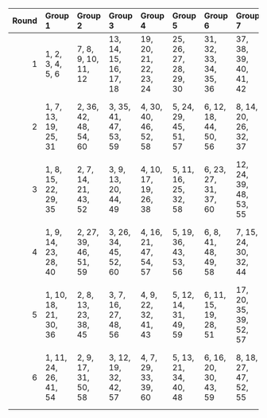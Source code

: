 |   Round | Group 1               | Group 2               | Group 3                | Group 4                | Group 5                | Group 6                | Group 7                | Group 8                | Group 9                | Group 10               |
|--------:|:----------------------|:----------------------|:-----------------------|:-----------------------|:-----------------------|:-----------------------|:-----------------------|:-----------------------|:-----------------------|:-----------------------|
|       1 | 1, 2, 3, 4, 5, 6      | 7, 8, 9, 10, 11, 12   | 13, 14, 15, 16, 17, 18 | 19, 20, 21, 22, 23, 24 | 25, 26, 27, 28, 29, 30 | 31, 32, 33, 34, 35, 36 | 37, 38, 39, 40, 41, 42 | 43, 44, 45, 46, 47, 48 | 49, 50, 51, 52, 53, 54 | 55, 56, 57, 58, 59, 60 |
|       2 | 1, 7, 13, 19, 25, 31  | 2, 36, 42, 48, 54, 60 | 3, 35, 41, 47, 53, 59  | 4, 30, 40, 46, 52, 58  | 5, 24, 29, 45, 51, 57  | 6, 12, 18, 44, 50, 56  | 8, 14, 20, 26, 32, 37  | 9, 15, 21, 27, 33, 38  | 10, 16, 22, 28, 34, 39 | 11, 17, 23, 43, 49, 55 |
|       3 | 1, 8, 15, 22, 29, 35  | 2, 7, 14, 21, 43, 52  | 3, 9, 13, 20, 44, 49   | 4, 10, 17, 19, 26, 38  | 5, 11, 16, 25, 32, 58  | 6, 23, 27, 31, 37, 60  | 12, 24, 39, 48, 53, 55 | 18, 33, 40, 45, 54, 59 | 28, 36, 41, 46, 50, 57 | 30, 34, 42, 47, 51, 56 |
|       4 | 1, 9, 14, 23, 28, 40  | 2, 27, 39, 46, 51, 59 | 3, 26, 34, 45, 52, 60  | 4, 16, 21, 47, 54, 57  | 5, 19, 36, 43, 53, 56  | 6, 8, 41, 48, 49, 58   | 7, 15, 24, 30, 32, 44  | 10, 13, 35, 42, 50, 55 | 11, 18, 20, 29, 31, 38 | 12, 17, 22, 25, 33, 37 |
|       5 | 1, 10, 18, 21, 30, 36 | 2, 8, 13, 23, 38, 45  | 3, 7, 16, 27, 48, 56   | 4, 9, 22, 32, 41, 43   | 5, 12, 14, 31, 49, 59  | 6, 11, 15, 19, 28, 51  | 17, 20, 35, 39, 52, 57 | 24, 25, 40, 47, 50, 60 | 26, 33, 42, 44, 53, 58 | 29, 34, 37, 46, 54, 55 |
|       6 | 1, 11, 24, 26, 41, 54 | 2, 9, 17, 31, 50, 58  | 3, 12, 19, 32, 42, 57  | 4, 7, 29, 33, 39, 60   | 5, 13, 21, 34, 40, 48  | 6, 16, 20, 30, 43, 59  | 8, 18, 27, 47, 52, 55  | 10, 15, 23, 25, 46, 53 | 14, 22, 36, 38, 44, 51 | 28, 35, 37, 45, 49, 56 |
